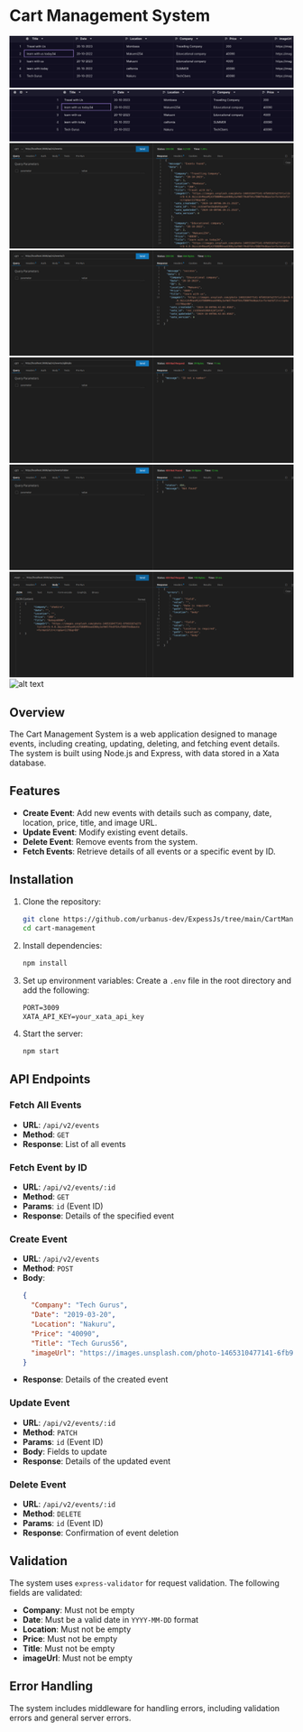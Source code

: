 # Cart Management System

![alt text](CartManagement/image.png)
![alt text](CartManagement/image-1.png) 
![alt text](CartManagement/image-2.png) 
![alt text](CartManagement/image-3.png) 
![alt text](CartManagement/image-4.png) 
![alt text](CartManagement/image-5.png) 
![alt text](CartManagement/image-6.png) 
![alt text](image.png)

## Overview

The Cart Management System is a web application designed to manage events, including creating, updating, deleting, and fetching event details. The system is built using Node.js and Express, with data stored in a Xata database.

## Features

- **Create Event**: Add new events with details such as company, date, location, price, title, and image URL.
- **Update Event**: Modify existing event details.
- **Delete Event**: Remove events from the system.
- **Fetch Events**: Retrieve details of all events or a specific event by ID.

## Installation

1. Clone the repository:
    ```sh
    git clone https://github.com/urbanus-dev/ExpessJs/tree/main/CartManagement.git
    cd cart-management
    ```

2. Install dependencies:
    ```sh
    npm install
    ```

3. Set up environment variables:
    Create a `.env` file in the root directory and add the following:
    ```env
    PORT=3009
    XATA_API_KEY=your_xata_api_key
    ```

4. Start the server:
    ```sh
    npm start
    ```

## API Endpoints

### Fetch All Events
- **URL**: `/api/v2/events`
- **Method**: `GET`
- **Response**: List of all events

### Fetch Event by ID
- **URL**: `/api/v2/events/:id`
- **Method**: `GET`
- **Params**: `id` (Event ID)
- **Response**: Details of the specified event

### Create Event
- **URL**: `/api/v2/events`
- **Method**: `POST`
- **Body**:
    ```json
    {
      "Company": "Tech Gurus",
      "Date": "2019-03-20",
      "Location": "Nakuru",
      "Price": "40090",
      "Title": "Tech Gurus56",
      "imageUrl": "https://images.unsplash.com/photo-1465310477141-6fb93167a273?ixlib=rb-4.0.3&ixid=MnwxMjA3fDB8MHxwaG90by1wYWdlfHx8fGVufDB8fHx8&auto=format&fit=crop&w=1170&q=80"
    }
    ```
- **Response**: Details of the created event

### Update Event
- **URL**: `/api/v2/events/:id`
- **Method**: `PATCH`
- **Params**: `id` (Event ID)
- **Body**: Fields to update
- **Response**: Details of the updated event

### Delete Event
- **URL**: `/api/v2/events/:id`
- **Method**: `DELETE`
- **Params**: `id` (Event ID)
- **Response**: Confirmation of event deletion

## Validation

The system uses `express-validator` for request validation. The following fields are validated:

- **Company**: Must not be empty
- **Date**: Must be a valid date in `YYYY-MM-DD` format
- **Location**: Must not be empty
- **Price**: Must not be empty
- **Title**: Must not be empty
- **imageUrl**: Must not be empty

## Error Handling

The system includes middleware for handling errors, including validation errors and general server errors.
